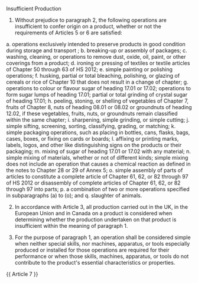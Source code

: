 Insufficient Production


1.	Without prejudice to paragraph 2, the following operations are insufficient to confer origin on a product, whether or not the requirements of Articles 5 or 6 are satisfied:

a.	operations exclusively intended to preserve products in good condition during storage and transport ;
b.	breaking-up or assembly of packages;
c.	washing, cleaning, or operations to remove dust, oxide, oil, paint, or other coverings from a product;
d.	ironing or pressing of textiles or textile articles of Chapter 50 through 63 of HS 2012;
e.	simple painting or polishing operations;
f.	husking, partial or total bleaching, polishing, or glazing of cereals or rice of Chapter 10 that does not result in a change of chapter;
g.	operations to colour or flavour sugar of heading 17.01 or 17.02; operations to form sugar lumps of heading 17.01; partial or total grinding of crystal sugar of heading 17.01;
h.	peeling, stoning, or shelling of vegetables of Chapter 7, fruits of Chapter 8, nuts of heading 08.01 or 08.02 or groundnuts of heading 12.02, if these vegetables, fruits, nuts, or groundnuts remain classified within the same chapter;
i.	sharpening, simple grinding, or simple cutting;
j.	simple sifting, screening, sorting, classifying, grading, or matching;
k.	simple packaging operations, such as placing in bottles, cans, flasks, bags, cases, boxes, or fixing on cards or boards;
l.	affixing or printing marks, labels, logos, and other like distinguishing signs on the products or their packaging;
m.	mixing of sugar of heading 17.01 or 17.02 with any material;
n.	simple mixing of materials, whether or not of different kinds; simple mixing does not include an operation that causes a chemical reaction as defined in the notes to Chapter 28 or 29 of Annex 5;
o.	simple assembly of parts of articles to constitute a complete article of Chapter 61, 62, or 82 through 97 of HS 2012 or disassembly of complete articles of Chapter 61, 62, or 82 through 97 into parts;
p.	a combination of two or more operations specified in subparagraphs (a) to (o); and
q.	slaughter of animals.

2.	In accordance with Article 3, all production carried out in the UK, in the European Union and in Canada on a product is considered when determining whether the production undertaken on that product is insufficient within the meaning of paragraph 1.

3.	For the purpose of paragraph 1, an operation shall be considered simple when neither special skills, nor machines, apparatus, or tools especially produced or installed for those operations are required for their  performance or  when  those skills, machines, apparatus, or tools do not contribute to the product's essential characteristics or properties.

{{ Article 7 }}